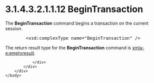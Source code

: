 <html dir="LTR" xmlns:mshelp="http://msdn.microsoft.com/mshelp" xmlns:ddue="http://ddue.schemas.microsoft.com/authoring/2003/5" xmlns:xlink="http://www.w3.org/1999/xlink" xmlns:tool="http://www.microsoft.com/tooltip">
    <head>
        <meta http-equiv="Content-Type" content="text/html; CHARSET=utf-8"></meta>
        <meta name="save" content="history"></meta>
        <title>3.1.4.3.2.1.1.12 BeginTransaction</title>
        <xml>
            <mshelp:toctitle title="3.1.4.3.2.1.1.12 BeginTransaction"></mshelp:toctitle>
            <mshelp:rltitle title="[MS-SSAS]: BeginTransaction"></mshelp:rltitle>
            <mshelp:keyword index="A" term="6bf873f3-aaec-475c-ba10-9d7623a3a226"></mshelp:keyword>
            <mshelp:attr name="DCSext.ContentType" value="open specification"></mshelp:attr>
            <mshelp:attr name="AssetID" value="6bf873f3-aaec-475c-ba10-9d7623a3a226"></mshelp:attr>
            <mshelp:attr name="TopicType" value="kbRef"></mshelp:attr>
            <mshelp:attr name="DCSext.Title" value="[MS-SSAS]: BeginTransaction" />
        </xml>
    </head>
    <body>
        <div id="header">
            <h1 class="heading">3.1.4.3.2.1.1.12 BeginTransaction</h1>
        </div>
        <div id="mainSection">
            <div id="mainBody">
                <div id="allHistory" class="saveHistory"></div>
                <div id="sectionSection0" class="section" name="collapseableSection">
                    

<p>The <b>BeginTransaction</b> command begins a transaction on
the current session.</p>

<dl>
<dd>
<div><pre>   &lt;xsd:complexType name=&quot;BeginTransaction&quot; /&gt;
</pre></div>
</dd></dl>

<p>The return result type for the <b>BeginTransaction</b>
command is <a href="e2751688-2c1a-479c-85b4-54bb909183aa.html">xmla-e:emptyresult</a>.</p>


                </div>
            </div>
        </div>
    </body>
</html>